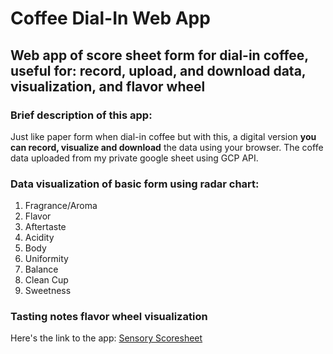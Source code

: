 # Coffee Dial-In Web App

## Web app of score sheet form for dial-in coffee, useful for: record, upload, and download data, visualization, and flavor wheel

### Brief description of this app:
Just like paper form when dial-in coffee but with this, a digital version **you can record, visualize and download** the data using your browser. The coffe data uploaded from my private google sheet using GCP API.

### Data visualization of basic form using radar chart:
1. Fragrance/Aroma
2. Flavor
3. Aftertaste
4. Acidity
5. Body
6. Uniformity
7. Balance
8. Clean Cup
9. Sweetness

### Tasting notes flavor wheel visualization


Here's the link to the app: [Sensory Scoresheet](https://share.streamlit.io/afrians19/coffee-app/main/app.py "Sensory Scoresheet")